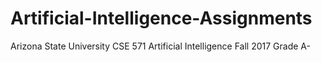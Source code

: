 # Artificial-Intelligence-Assignments
Arizona State University
CSE 571 Artificial Intelligence
Fall 2017
Grade A-
